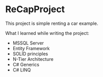 # ReCapProject
This project is simple renting a car example.

What I learned while writing the project:                    
- MSSQL Server                                      
- Entity Framework                              
- SOLİD principles                           
- N-Tier Architecture
- C# Generics
- C# LINQ
